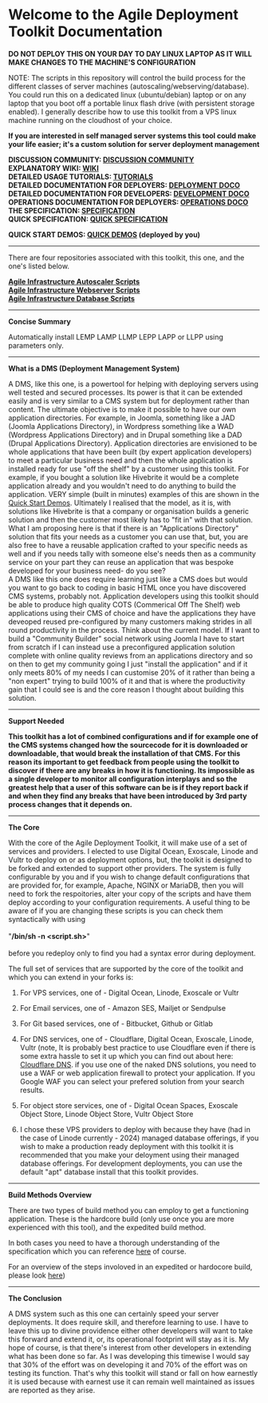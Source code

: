 # Welcome to the Agile Deployment Toolkit Documentation

**DO NOT DEPLOY THIS ON YOUR DAY TO DAY LINUX LAPTOP AS IT WILL MAKE CHANGES TO THE MACHINE'S CONFIGURATION**

NOTE: The scripts in this repository will control the build process for the different classes of server machines (autoscaling/webserving/database). You could run this on a dedicated linux (ubuntu/debian) laptop or on any laptop that you boot off a portable linux flash drive (with persistent storage enabled). I generally describe how to use this toolkit from a VPS linux machine running on the cloudhost of your choice.

**If you are interested in self managed server systems this tool could make your life easier; it's a custom solution for server deployment management**

**DISCUSSION COMMUNITY: [DISCUSSION COMMUNITY](https://form.jotform.com/242746291971364)**  
**EXPLANATORY WIKI: [WIKI](https://github.com/wintersys-projects/adt-build-machine-scripts/wiki)**  
**DETAILED USAGE TUTORIALS: [TUTORIALS](https://github.com/wintersys-projects/adt-build-machine-scripts/wiki/Tutorials)**  
**DETAILED DOCUMENTATION FOR DEPLOYERS: [DEPLOYMENT DOCO](./doco/AgileToolkitDeployment)**  
**DETAILED DOCUMENTATION FOR DEVELOPERS: [DEVELOPMENT DOCO](./doco/AgileToolkitDevelopment)**  
**OPERATIONS DOCUMENTATION FOR DEPLOYERS: [OPERATIONS DOCO](./doco/AgileToolkitOperations)**  
**THE SPECIFICATION: [SPECIFICATION](./templatedconfigurations/specification.md)**  
**QUICK SPECIFICATION: [QUICK SPECIFICATION](https://github.com/wintersys-projects/adt-build-machine-scripts/blob/main/templatedconfigurations/quick_specification.dat)**  


<!---
  **REGISTER FOR LIVE DEMO WEBSITE: [WINTERSYS DEMO](https://form.jotform.com/241855049555363)**  
-->

**QUICK START DEMOS: [QUICK DEMOS](https://github.com/wintersys-projects/adt-build-machine-scripts/wiki/Quick-Start-Demos)  (deployed by you)**  

-----------------------------------

There are four repositories associated with this toolkit, this one, and the one's listed below. 

**[Agile Infrastructure Autoscaler Scripts](https://github.com/wintersys-projects/adt-autoscaler-scripts)**   
**[Agile Infrastructure Webserver Scripts](https://github.com/wintersys-projects/adt-webserver-scripts)**  
**[Agile Infrastructure Database Scripts](https://github.com/wintersys-projects/adt-database-scripts)**  

-----------------------------------

**Concise Summary**

Automatically install LEMP LAMP LLMP LEPP LAPP or LLPP using parameters only.

----------------------------------

**What is a DMS (Deployment Management System)**

A DMS, like this one, is a powertool for helping with deploying servers using well tested and secured processes. Its power is that it can be extended easily and is very similar to a CMS system but for deployment rather than content. The ultimate objective is to make it possible to have our own application directories. For example, in Joomla, something like a JAD (Joomla Applications Directory), in Wordpress something like a WAD (Wordpress Applications Directory) and in Drupal something like a DAD (Drupal Applications Directory). Application directories are envisioned to be whole applications that have been built (by expert application developers) to meet a particular business need and then the whole application is installed  ready for use "off the shelf" by a customer using this toolkit. For example, if you bought a solution like Hivebrite it would be a complete application already and you wouldn't need to do anything to build the application. VERY simple (built in minutes) examples of this are shown in the [Quick Start Demos](https://github.com/wintersys-projects/adt-build-machine-scripts/wiki/Quick-Start-Demos). Ultimately I realised that the model, as it is, with solutions like Hivebrite is that a company or organisation builds a generic solution and then the customer most likely has to "fit in" with that solution. What I am proposing here is that if there is an "Applications Directory" solution that fits your needs as a customer you can use that, but, you are also free to have a reusable application crafted to your specific needs as well and if you needs tally with someone else's needs then as a community service on your part they can reuse an application that was bespoke developed for your business need- do you see?  
A DMS like this one does require learning just like a CMS does but would you want to go back to coding in basic HTML once you have discovered CMS systems, probably not. Application developers using this toolkit should be able to produce high quality COTS (Commerical Off The Shelf) web applications using their CMS of choice and have the applications they have deveoped reused pre-configured by many customers making strides in all round productivity in the process. Think about the current model. If I want to build a "Community Builder" social network using Joomla I have to start from scratch if I can instead use a preconfigured application solution complete with online quality reviews from an applications directory and so on then to get my community going I just "install the application" and if it only meets 80% of my needs I can customise 20% of it rather than being a "non expert" trying to build 100% of it and that is where the productivity gain that I could see is and the core reason I thought about building this solution. 

-----------------------------------

**Support Needed**

**This toolkit has a lot of combined configurations and if for example one of the CMS systems changed how the sourcecode for it is downloaded or downloadable, that would break the installation of that CMS. For this reason its important to get feedback from people using the toolkit to discover if there are any breaks in how it is functioning. Its impossible as a single developer to monitor all configuration interplays and so the greatest help that a user of this software can be is if they report back if and when they find any breaks that have been introduced by 3rd party process changes that it depends on.** 


------------------------

**The Core**

With the core of the Agile Deployment Toolkit, it will make use of a set of services and providers. I elected to use Digital Ocean, Exoscale, Linode and Vultr to deploy on or as deployment options, but, the toolkit is designed to be forked and extended to support other providers. The system is fully configurable by you and if you wish to change default configurations that are provided for, for example, Apache, NGINX or MariaDB, then you will need to fork the respoitories, alter your copy of the scripts and have them deploy according to your configuration requirements. A useful thing to be aware of if you are changing these scripts is you can check them syntactically with using <br><br>      "**/bin/sh -n <script.sh>**" <br><br> before you redeploy only to find you had a syntax error during deployment. 

The full set of services that are supported by the core of the toolkit and which you can extend in your forks is:

1. For VPS services, one of - Digital Ocean, Linode, Exoscale or Vultr
2. For Email services, one of - Amazon SES, Mailjet or Sendpulse
3. For Git based services, one of - Bitbucket, Github or Gitlab
4. For DNS services, one of - Cloudflare, Digital Ocean, Exoscale, Linode, Vultr (note, It is probably best practice to use Cloudflare even if there is some extra hassle to set it up which you can find out about here: [Cloudflare DNS](https://developers.cloudflare.com/learning-paths/get-started/). if you use one of the naked DNS solutions, you need to use a WAF or web application firewall to protect your application. If you Google WAF you can select your prefered solution from your search results.

5. For object store services, one of - Digital Ocean Spaces, Exoscale Object Store, Linode Object Store, Vultr Object Store
  
6. I chose these VPS providers to deploy with because they have (had in the case of Linode currently - 2024) managed database offerings, if you wish to make a production ready deployment with this toolkit it is recommended that you make your deloyment using their managed database offerings. For development deployments, you can use the default "apt" database install that this toolkit provides. 

--------------------------------

**Build Methods Overview**

There are two types of build method you can employ to get a functioning application. These is the hardcore build (only use once you are more experienced with this tool), and the expedited build method. 

In both cases you need to have a thorough understanding of the specification which you can reference [here](https://github.com/wintersys-projects/adt-build-machine-scripts/blob/main/templatedconfigurations/specification.md) of course. 

For an overview of the steps involoved in an expedited or hardocore build, please look [here](https://github.com/wintersys-projects/adt-build-machine-scripts/blob/main/doco/AgileToolkitDeployment/BuildStrategiesOverview.md))

-----

**The Conclusion**

A DMS system such as this one can certainly speed your server deployments. It does require skill, and therefore learning to use. I have to leave this up to divine providence either other developers will want to take this forward and extend it, or, its operational footprint will stay as it is. My hope of course, is that there's interest from other developers in extending what has been done so far. As I was developing this timewise I would say that 30% of the effort was on developing it and 70% of the effort was on testing its function. That's why this toolkit will stand or fall on how earnestly it is used because with earnest use it can remain well maintained as issues are reported as they arise.   

